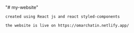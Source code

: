 "# my-website" 

    created using React js and react styled-components
    
    the website is live on https://omarchatin.netlify.app/
